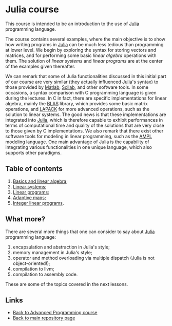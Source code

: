 
# Julia course

This course is intended to be an introduction to the use of [Julia](https://julialang.org/)
programming language. 

The course contains several examples, where the main objective is to show how 
writing programs in [Julia](https://julialang.org/) can be much less tedious 
than programming at lower level. We begin by exploring the syntax for storing
vectors and matrices, and for performing some basic *linear algebra* operations 
with them. The solution of *linear systems* and *linear programs* are at the 
center of the examples given thereafter. 

We can remark that some of Julia functionalities discussed in this initial 
part of our course are very similar (they actually influenced 
[Julia](https://julialang.org/)'s syntax) to those provided by 
[Matlab](https://www.mathworks.com/products/matlab.html),
[Scilab](https://www.scilab.org/), and other software tools. In some occasions,
a syntax comparison with C programming language is given during the lectures. 
In C in fact, there are specific implementations for linear algebra, mainly the 
[BLAS](http://www.netlib.org/blas/) library, which provides some basic matrix
operations, and [LAPACK](http://www.netlib.org/lapack/) for more advanced operations,
such as the solution to linear systems. The good news is that these implementations 
are integrated into [Julia](https://julialang.org/), which is therefore capable 
to exhibit performances in terms of computational time and quality of the solutions
that are very close to those given by C implementations. We also remark that there
exist other software tools for modeling in linear programming, such as the 
[AMPL](https://ampl.com/) modeling language. One main advantage of Julia is
the capability of integrating various functionalities in one unique language,
which also supports other paradigms. 

## Table of contents

1. [Basics and linear algebra](./julia1-basics.md);
2. [Linear systems](./julia2-linear-systems.md);
3. [Linear programs](./julia3-linear-programs.md);
4. [Adaptive maps](./julia4-adaptive-maps.md);
5. [Integer linear programs](./julia5-integer-programs.md).

## What more?

There are several more things that one can consider to say about 
[Julia](https://julialang.org/) programming language:

1. encapsulation and abstraction in Julia's style;
2. memory management in Julia's style;
3. operator and method overloading via multiple dispatch (Julia is not object-oriented!);
4. compilation to llvm;
5. compilation to assembly code.

These are some of the topics covered in the next lessons.

## Links

* [Back to Advanced Programming course](../Advanced.md)
* [Back to main repository page](../README.md)


